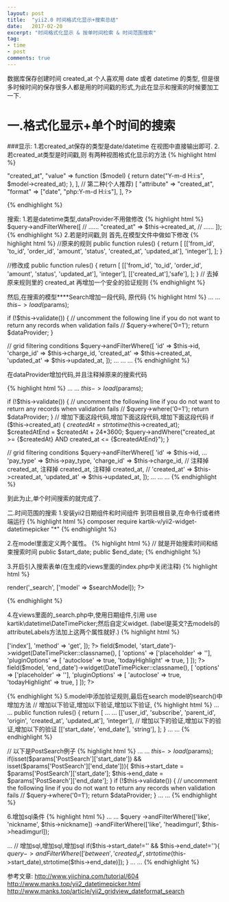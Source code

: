 ```yaml
---
layout: post
title:  "yii2.0 时间格式化显示+搜索总结"
date:   2017-02-20
excerpt: "时间格式化显示 & 按单时间检索 & 时间范围搜索"
tag:
- time
- post
comments: true
---
```

数据库保存创建时间 created_at 个人喜欢用 date 或者 datetime 的类型,
但是很多时候时间的保存很多人都是用的时间戳的形式,为此在显示和搜索的时候要加工一下.

# 一.格式化显示+单个时间的搜索
###显示:
1.若created_at保存的类型是date/datetime 在视图中直接输出即可.
2.若created_at类型是时间戳,则
有两种视图格式化显示的方法
{% highlight html %}
<?php
// 第一种
[
    "attribute" => "created_at",
    "value" => function ($model) {
        return date("Y-m-d H:i:s", $model->created_at);
    },
],
// 第二种(个人推荐)
[
    "attribute" => "created_at",
    "format" => ["date", "php:Y-m-d H:i:s"],
],
?>
{% endhighlight %}

搜索:
1.若是datetime类型,dataProvider不用做修改
{% highlight html %}
$query->andFilterWhere([
    // ......
    "created_at" => $this->created_at,
    // ......
]);
{% endhighlight %}
2.若是时间戳,则
首先,在模型文件中做如下修改
{% highlight html %}
//原来的规则
public function rules()
{
    return [
        [['from_id', 'to_id', 'order_id', 'amount', 'status', 'created_at', 'updated_at'], 'integer'],
    ];
}

//修改成
public function rules()
{
    return [
        [['from_id', 'to_id', 'order_id', 'amount', 'status', 'updated_at'], 'integer'],
        [['created_at'],'safe'],
    ];
}
// 去掉原来规则里的 created_at 再增加一个安全的验证规则
{% endhighlight %}

然后,在搜索的模型****Search增加一段代码,
原代码
{% highlight html %}
...
...
$this->load($params);

if (!$this->validate()) {
    // uncomment the following line if you do not want to return any records when validation fails
    // $query->where('0=1');
    return $dataProvider;
}

// grid filtering conditions
$query->andFilterWhere([
    'id' => $this->id,
    'charge_id' => $this->charge_id,
    'created_at' => $this->created_at,
    'updated_at' => $this->updated_at,
]);
...
...
...
{% endhighlight %}



在dataProvider增加代码,并且注释掉原来的搜索代码

{% highlight html %}
...
...
$this->load($params);

if (!$this->validate()) {
    // uncomment the following line if you do not want to return any records when validation fails
    // $query->where('0=1');
    return $dataProvider;
}
// 增加下面这段代码,增加下面这段代码,增加下面这段代码
if ($this->created_at) {
    $createdAt = strtotime($this->created_at);
    $createdAtEnd = $createdAt + 24*3600;
    $query->andWhere("created_at >= {$createdAt} AND created_at <= {$createdAtEnd}");
}

// grid filtering conditions
$query->andFilterWhere([
    'id' => $this->id,
	...
    'pay_type' => $this->pay_type,
    'charge_id' => $this->charge_id,
    // 注释掉 created_at, 注释掉 created_at, 注释掉 created_at,
    // 'created_at' => $this->created_at,
    'updated_at' => $this->updated_at,
]);
...
...
...
{% endhighlight %}

到此为止,单个时间搜索的就完成了.

二.时间范围的搜索
1.安装yii2日期组件和时间组件
到项目根目录,在命令行或者终端运行
{% highlight html %}
composer require kartik-v/yii2-widget-datetimepicker "*"
{% endhighlight %}

2.在model里面定义两个属性。
{% highlight html %}
// 就是开始搜索时间和结束搜索时间
public $start_date;
public $end_date;
{% endhighlight %}

3.开启引入搜索表单(在生成的views里面的index.php中关闭注释)
{% highlight html %}
<?php echo $this->render('_search', ['model' => $searchModel]); ?>
{% endhighlight %}

4.在views里面的_search.php中,使用日期组件,引用 use kartik\datetime\DateTimePicker;然后自定义widget.
(label是英文?去models的attributeLabels方法加上这两个属性就好.)
{% highlight html %}
<?php
...
use kartik\datetime\DateTimePicker;
...
?>

<div class="wechat-search">

<?php $form = ActiveForm::begin([
    'action' => ['index'],
    'method' => 'get',
]); ?>

<?= $form->field($model, 'start_date')->widget(DateTimePicker::classname(), [
'options' => ['placeholder' => ''],
'pluginOptions' => [
    'autoclose' => true,
    'todayHighlight' => true,
]
]); ?>
<?= $form->field($model, 'end_date')->widget(DateTimePicker::classname(), [
'options' => ['placeholder' => ''],
'pluginOptions' => [
    'autoclose' => true,
    'todayHighlight' => true,
]
]); ?>
{% endhighlight %}
5.model中添加验证规则,最后在search model的search()中增加方法
// 增加以下验证,增加以下验证,增加以下验证,
{% highlight html %}
...
...
public function rules()
{
    return [
    	...
    	...
        [['user_id', 'subscribe', 'parent_id', 'origin', 'created_at', 'updated_at'], 'integer'],
		// 增加以下的验证,增加以下的验证,增加以下的验证
        [['start_date', 'end_date'], 'string'],
    ];
}
...
...
{% endhighlight %}


// 以下是PostSearch例子
{% highlight html %}
...
...
$this->load($params);
if(isset($params['PostSearch']['start_date']) && isset($params['PostSearch']['end_date'])){
    $this->start_date = $params['PostSearch']['start_date'];
    $this->end_date   = $params['PostSearch']['end_date'];
}
if (!$this->validate()) {
    // uncomment the following line if you do not want to return any records when validation fails
    // $query->where('0=1');
    return $dataProvider;
}
...
...
{% endhighlight %}



6.增加sql条件
{% highlight html %}
...
...
$query ->andFilterWhere(['like', 'nickname', $this->nickname])
  	   ->andFilterWhere(['like', 'headimgurl', $this->headimgurl]);

...
// 增加sql,增加sql,增加sql
if($this->start_date!='' && $this->end_date!=''){
    $query->andFilterWhere(['between', 'created_at', strtotime($this->start_date),strtotime($this->end_date)]);
}
...
...
{% endhighlight %}



参考文章:
http://www.yiichina.com/tutorial/604
http://www.manks.top/yii2_datetimepicker.html
http://www.manks.top/article/yii2_gridview_dateformat_search
